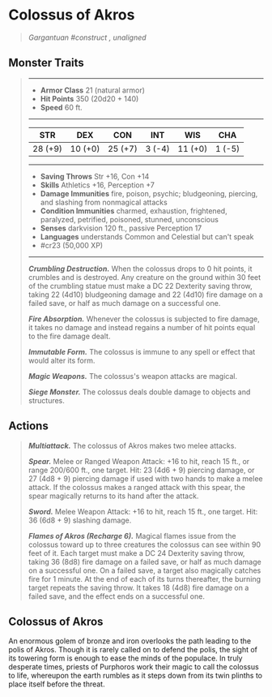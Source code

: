 # Colossus of Akros
>*Gargantuan #construct , unaligned*
## Monster Traits
>___
>- **Armor Class** 21 (natural armor)
>- **Hit Points** 350 (20d20 + 140)
>- **Speed** 60 ft.
>___
>|STR|DEX|CON|INT|WIS|CHA|
>|:---:|:---:|:---:|:---:|:---:|:---:|
>|28 (+9)|10 (+0)|25 (+7)|3 (-4)|11 (+0)|1 (-5)|
>___
>- **Saving Throws** Str +16, Con +14
>- **Skills** Athletics +16, Perception +7
>- **Damage Immunities** fire, poison, psychic; bludgeoning, piercing, and slashing from nonmagical attacks
>- **Condition Immunities** charmed, exhaustion, frightened, paralyzed, petrified, poisoned, stunned, unconscious
>- **Senses** darkvision 120 ft., passive Perception 17
>- **Languages** understands Common and Celestial but can't speak
>- #cr23 (50,000 XP)
>___
>***Crumbling Destruction.*** When the colossus drops to 0 hit points, it crumbles and is destroyed. Any creature on the ground within 30 feet of the crumbling statue must make a DC 22 Dexterity saving throw, taking 22 (4d10) bludgeoning damage and 22 (4d10) fire damage on a failed save, or half as much damage on a successful one.  
>
>***Fire Absorption.*** Whenever the colossus is subjected to fire damage, it takes no damage and instead regains a number of hit points equal to the fire damage dealt.  
>
>***Immutable Form.*** The colossus is immune to any spell or effect that would alter its form.  
>
>***Magic Weapons.*** The colossus's weapon attacks are magical.  
>
>***Siege Monster.*** The colossus deals double damage to objects and structures.  
>
## Actions
>***Multiattack.*** The colossus of Akros makes two melee attacks.  
>
>***Spear.*** Melee  or Ranged Weapon Attack: +16 to hit, reach 15 ft., or range 200/600 ft., one target. Hit: 23 (4d6 + 9) piercing damage, or 27 (4d8 + 9) piercing damage if used with two hands to make a melee attack. If the colossus makes a ranged attack with this spear, the spear magically returns to its hand after the attack.  
>
>***Sword.*** Melee Weapon Attack: +16 to hit, reach 15 ft., one target. Hit: 36 (6d8 + 9) slashing damage.  
>
>***Flames of Akros (Recharge 6).*** Magical flames issue from the colossus toward up to three creatures the colossus can see within 90 feet of it. Each target must make a DC 24 Dexterity saving throw, taking 36 (8d8) fire damage on a failed save, or half as much damage on a successful one. On a failed save, a target also magically catches fire for 1 minute. At the end of each of its turns thereafter, the burning target repeats the saving throw. It takes 18 (4d8) fire damage on a failed save, and the effect ends on a successful one.
## Colossus of Akros
An enormous golem of bronze and iron overlooks the path leading to the polis of Akros. Though it is rarely called on to defend the polis, the sight of its towering form is enough to ease the minds of the populace. In truly desperate times, priests of Purphoros work their magic to call the colossus to life, whereupon the earth rumbles as it steps down from its twin plinths to place itself before the threat.